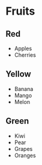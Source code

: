 # Fruits

## Red
- Apples
- Cherries

## Yellow
- Banana
- Mango
- Melon

## Green
- Kiwi
- Pear
- Grapes
- Oranges